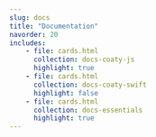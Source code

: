 ```yaml
---
slug: docs
title: "Documentation"
navorder: 20
includes:
    - file: cards.html
      collection: docs-coaty-js
      highlight: true
    - file: cards.html
      collection: docs-coaty-swift
      highlight: false
    - file: cards.html
      collection: docs-essentials
      highlight: true
---
```

